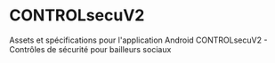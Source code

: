 # CONTROLsecuV2
Assets et spécifications pour l'application Android CONTROLsecuV2 - Contrôles de sécurité pour bailleurs sociaux
